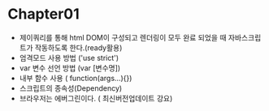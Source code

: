 # Chapter01 
* 제이쿼리를 통해 html DOM이 구성되고 렌더링이 모두 완료 되었을 때 자바스크립트가 작동하도록 한다.(ready활용)
 * 엄격모드 사용 방법 ('use strict') 
 * var 변수 선언 방법 (var [변수명])
 * 내부 함수 사용 ( function(args...){})
 * 스크립트의 종속성(Dependency)
 * 브라우저는 에버그린이다. ( 최신버전업데이트 강요)